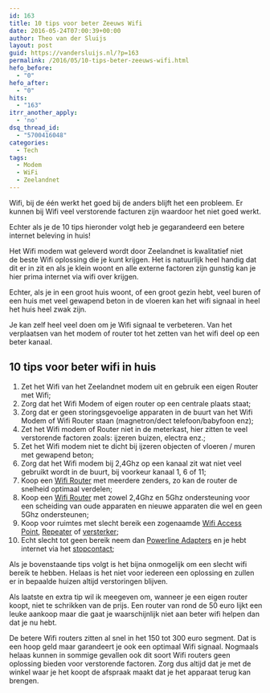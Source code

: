 ```yaml
---
id: 163
title: 10 tips voor beter Zeeuws Wifi
date: 2016-05-24T07:00:39+00:00
author: Theo van der Sluijs
layout: post
guid: https://vandersluijs.nl/?p=163
permalink: /2016/05/10-tips-beter-zeeuws-wifi.html
hefo_before:
  - "0"
hefo_after:
  - "0"
hits:
  - "163"
itrr_another_apply:
  - 'no'
dsq_thread_id:
  - "5700416048"
categories:
  - Tech
tags:
  - Modem
  - WiFi
  - Zeelandnet
---
```

Wifi, bij de één werkt het goed bij de anders blijft het een probleem. Er kunnen bij Wifi veel verstorende facturen zijn waardoor het niet goed werkt.

Echter als je de 10 tips hieronder volgt heb je gegarandeerd een betere internet beleving in huis!<!--more-->

Het Wifi modem wat geleverd wordt door Zeelandnet is kwalitatief niet de beste Wifi oplossing die je kunt krijgen. Het is natuurlijk heel handig dat dit er in zit en als je klein woont en alle externe factoren zijn gunstig kan je hier prima internet via wifi over krijgen.

Echter, als je in een groot huis woont, of een groot gezin hebt, veel buren of een huis met veel gewapend beton in de vloeren kan het wifi signaal in heel het huis heel zwak zijn.

Je kan zelf heel veel doen om je Wifi signaal te verbeteren. Van het verplaatsen van het modem of router tot het zetten van het wifi deel op een beter kanaal.

## 10 tips voor beter wifi in huis

  1. Zet het Wifi van het Zeelandnet modem uit en gebruik een eigen Router met Wifi;
  2. Zorg dat het Wifi Modem of eigen router op een centrale plaats staat;
  3. Zorg dat er geen storingsgevoelige apparaten in de buurt van het Wifi Modem of Wifi Router staan (magnetron/dect telefoon/babyfoon enz);
  4. Zet het Wifi modem of Router niet in de meterkast, hier zitten te veel verstorende factoren zoals: ijzeren buizen, electra enz.;
  5. Zet het Wifi modem niet te dicht bij ijzeren objecten of vloeren / muren met gewapend beton;
  6. Zorg dat het Wifi modem bij 2,4Ghz op een kanaal zit wat niet veel gebruikt wordt in de buurt, bij voorkeur kanaal 1, 6 of 11;
  7. Koop een [Wifi Router](https://vandersluijs.nl/wifi-tip/cool-routers/) met meerdere zenders, zo kan de router de snelheid optimaal verdelen;
  8. Koop een [Wifi Router](https://vandersluijs.nl/wifi-tip/alternate-routers/) met zowel 2,4Ghz en 5Ghz ondersteuning voor een scheiding van oude apparaten en nieuwe apparaten die wel en geen 5Ghz ondersteunen;
  9. Koop voor ruimtes met slecht bereik een zogenaamde [Wifi Access Point](https://vandersluijs.nl/wifi-tip/cool-access-points/), [Repeater](https://vandersluijs.nl/wifi-tip/cool-repeaters/) of [versterker](https://vandersluijs.nl/wifi-tip/alternate-extender/);
 10. Echt slecht tot geen bereik neem dan [Powerline Adapters](https://vandersluijs.nl/wifi-tip/alternate-powerline/) en je hebt internet via het [stopcontact](https://vandersluijs.nl/wifi-tip/cool-powerline/);

Als je bovenstaande tips volgt is het bijna onmogelijk om een slecht wifi bereik te hebben. Helaas is het niet voor iedereen een oplossing en zullen er in bepaalde huizen altijd verstoringen blijven.

Als laatste en extra tip wil ik meegeven om, wanneer je een eigen router koopt, niet te schrikken van de prijs. Een router van rond de 50 euro lijkt een leuke aankoop maar die gaat je waarschijnlijk niet aan beter wifi helpen dan dat je nu hebt.

De betere Wifi routers zitten al snel in het 150 tot 300 euro segment. Dat is een hoop geld maar garandeert je ook een optimaal Wifi signaal. Nogmaals helaas kunnen in sommige gevallen ook dit soort Wifi routers geen oplossing bieden voor verstorende factoren. Zorg dus altijd dat je met de winkel waar je het koopt de afspraak maakt dat je het apparaat terug kan brengen.